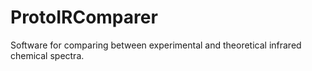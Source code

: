 # ProtoIRComparer
Software for comparing between experimental and theoretical infrared chemical spectra.
